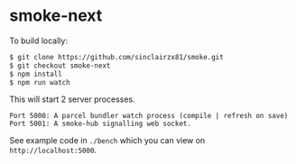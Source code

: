 # smoke-next

To build locally:

```bash
$ git clone https://github.com/sinclairzx81/smoke.git
$ git checkout smoke-next
$ npm install
$ npm run watch
```

This will start 2 server processes.

```
Port 5000: A parcel bundler watch process (compile | refresh on save)
Port 5001: A smoke-hub signalling web socket.
```

See example code in `./bench` which you can view on `http://localhost:5000`.
